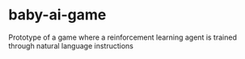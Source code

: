 # baby-ai-game
Prototype of a game where a reinforcement learning agent is trained through natural language instructions
